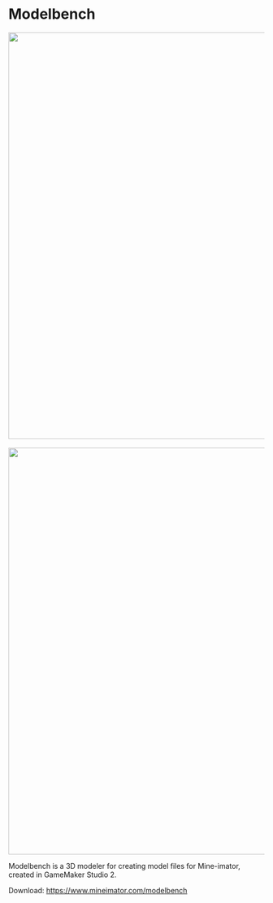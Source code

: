 # Modelbench

<p align="center">
  <img src="https://i.imgur.com/qSs6x0n.png" width=800/>
  <br/>
  <br/>
  <img src="https://i.imgur.com/0osEmHQ.png" width=800/>
</p>

Modelbench is a 3D modeler for creating model files for Mine-imator, created in GameMaker Studio 2.

Download: https://www.mineimator.com/modelbench
